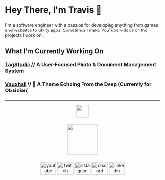 <h1 align="left">Hey There, I'm Travis 👋</h1>

###

<p align="left">I'm a software engineer with a passion for developing anything from games and websites to utility apps. Sometimes I make YouTube videos on the projects I work on.</p>

###

<h2 align="left">What I'm Currently Working On</h2>

###

<h3 align="left"><a href="https://github.com/TagStudioDev/TagStudio">TagStudio</a> // A User-Focused Photo & Document Management System</h3>
<h3 align="left"><a href="https://github.com/CyanVoxel/vauxhall-obsidian">Vauxhall</a> // 🌌 A Theme Echoing From the Deep (Currently for Obsidian)</h3>

###

<hr>

<div align="center">
  <img src="https://skillicons.dev/icons?i=cs,py,cpp,java,js,ts,html,css,mysql" height="40"/>
</div>

###

<div align="center">
  <img height="100" src="https://cyanvoxel.github.io/static/media/profile.2800247ea466f9e125bb.png"  />
</div>

###

<div align="center">
  <a href="https://www.youtube.com/@cyanvoxel" target="_blank">
    <img src="https://raw.githubusercontent.com/maurodesouza/profile-readme-generator/master/src/assets/icons/social/youtube/default.svg" width="52" height="40" alt="youtube logo"  />
  </a>
  <a href="https://www.twitch.tv/cyanvoxel" target="_blank">
    <img src="https://raw.githubusercontent.com/maurodesouza/profile-readme-generator/master/src/assets/icons/social/twitch/default.svg" width="52" height="40" alt="twitch logo"  />
  </a>
  <a href="https://www.instagram.com/cyanvoxel/" target="_blank">
    <img src="https://raw.githubusercontent.com/maurodesouza/profile-readme-generator/master/src/assets/icons/social/instagram/default.svg" width="52" height="40" alt="instagram logo"  />
  </a>
  <a href="https://discord.gg/hRNnVKhF2G" target="_blank">
    <img src="https://raw.githubusercontent.com/maurodesouza/profile-readme-generator/master/src/assets/icons/social/discord/default.svg" width="52" height="40" alt="discord logo"  />
  </a>
  <a href="https://www.linkedin.com/in/travis-abendshien/" target="_blank">
    <img src="https://raw.githubusercontent.com/maurodesouza/profile-readme-generator/master/src/assets/icons/social/linkedin/default.svg" width="52" height="40" alt="linkedin logo"  />
  </a>
</div>

###
